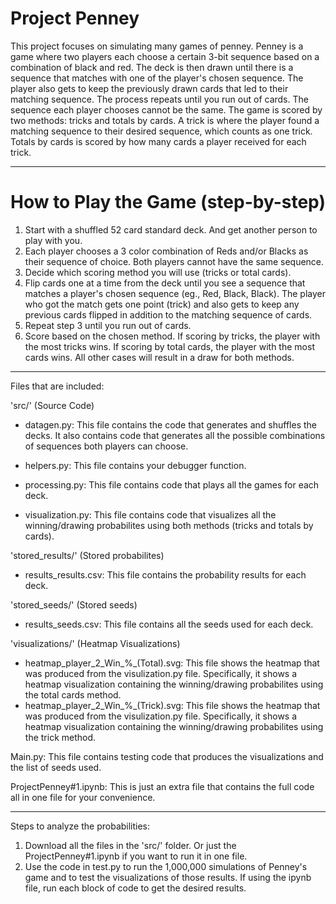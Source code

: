 # Project Penney

This project focuses on simulating many games of penney. Penney is a game where two players each choose a certain 3-bit sequence based on a combination of black and red. The deck is then drawn until there is a sequence that matches with one of the player's chosen sequence. The player also gets to keep the previously drawn cards that led to their matching sequence. The process repeats until you run out of cards. The sequence each player chooses cannot be the same. The game is scored by two methods: tricks and totals by cards. A trick is where the player found a matching sequence to their desired sequence, which counts as one trick. Totals by cards is scored by how many cards a player received for each trick.

---
# How to Play the Game (step-by-step)

1. Start with a shuffled 52 card standard deck. And get another person to play with you.
2. Each player chooses a 3 color combination of Reds and/or Blacks as their sequence of choice. Both players cannot have the same sequence.
3. Decide which scoring method you will use (tricks or total cards).
4. Flip cards one at a time from the deck until you see a sequence that matches a player's chosen sequence (eg., Red, Black, Black). The player who got the match gets one point (trick) and also gets to keep any previous cards flipped in addition to the matching sequence of cards.
5. Repeat step 3 until you run out of cards.
6. Score based on the chosen method. If scoring by tricks, the player with the most tricks wins. If scoring by total cards, the player with the most cards wins. All other cases will result in a draw for both methods.
---
Files that are included:

'src/' (Source Code)

- datagen.py: This file contains the code that generates and shuffles the decks. It also contains code that generates all the possible combinations of sequences both players can choose.

- helpers.py: This file contains your debugger function.

- processing.py: This file contains code that plays all the games for each deck.

- visualization.py: This file contains code that visualizes all the winning/drawing probabilites using both methods (tricks and totals by cards).

'stored_results/' (Stored probabilites)

- results_results.csv: This file contains the probability results for each deck.

'stored_seeds/' (Stored seeds)

- results_seeds.csv: This file contains all the seeds used for each deck.

'visualizations/' (Heatmap Visualizations)

- heatmap_player_2_Win_%_(Total).svg: This file shows the heatmap that was produced from the visulization.py file. Specifically, it shows a heatmap visualization containing the winning/drawing probabilites using the total cards method.
- heatmap_player_2_Win_%_(Trick).svg: This file shows the heatmap that was produced from the visulization.py file. Specifically, it shows a heatmap visualization containing the winning/drawing probabilites using the trick method.

Main.py: This file contains testing code that produces the visualizations and the list of seeds used.

ProjectPenney#1.ipynb: This is just an extra file that contains the full code all in one file for your convenience.

---

Steps to analyze the probabilities:

1. Download all the files in the 'src/' folder. Or just the ProjectPenney#1.ipynb if you want to run it in one file.
2. Use the code in test.py to run the 1,000,000 simulations of Penney's game and to test the visualizations of those results. If using the ipynb file, run each block of code to get the desired results.
